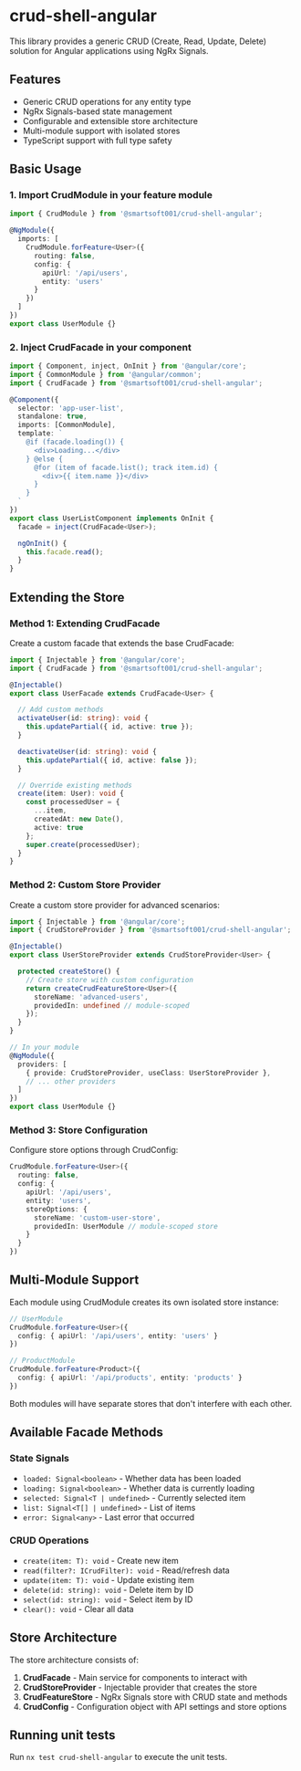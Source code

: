 # crud-shell-angular

This library provides a generic CRUD (Create, Read, Update, Delete) solution for Angular applications using NgRx Signals.

## Features

- Generic CRUD operations for any entity type
- NgRx Signals-based state management
- Configurable and extensible store architecture
- Multi-module support with isolated stores
- TypeScript support with full type safety

## Basic Usage

### 1. Import CrudModule in your feature module

```typescript
import { CrudModule } from '@smartsoft001/crud-shell-angular';

@NgModule({
  imports: [
    CrudModule.forFeature<User>({
      routing: false,
      config: {
        apiUrl: '/api/users',
        entity: 'users'
      }
    })
  ]
})
export class UserModule {}
```

### 2. Inject CrudFacade in your component

```typescript
import { Component, inject, OnInit } from '@angular/core';
import { CommonModule } from '@angular/common';
import { CrudFacade } from '@smartsoft001/crud-shell-angular';

@Component({
  selector: 'app-user-list',
  standalone: true,
  imports: [CommonModule],
  template: `
    @if (facade.loading()) {
      <div>Loading...</div>
    } @else {
      @for (item of facade.list(); track item.id) {
        <div>{{ item.name }}</div>
      }
    }
  `
})
export class UserListComponent implements OnInit {
  facade = inject(CrudFacade<User>);

  ngOnInit() {
    this.facade.read();
  }
}
```

## Extending the Store

### Method 1: Extending CrudFacade

Create a custom facade that extends the base CrudFacade:

```typescript
import { Injectable } from '@angular/core';
import { CrudFacade } from '@smartsoft001/crud-shell-angular';

@Injectable()
export class UserFacade extends CrudFacade<User> {

  // Add custom methods
  activateUser(id: string): void {
    this.updatePartial({ id, active: true });
  }

  deactivateUser(id: string): void {
    this.updatePartial({ id, active: false });
  }

  // Override existing methods
  create(item: User): void {
    const processedUser = {
      ...item,
      createdAt: new Date(),
      active: true
    };
    super.create(processedUser);
  }
}
```

### Method 2: Custom Store Provider

Create a custom store provider for advanced scenarios:

```typescript
import { Injectable } from '@angular/core';
import { CrudStoreProvider } from '@smartsoft001/crud-shell-angular';

@Injectable()
export class UserStoreProvider extends CrudStoreProvider<User> {

  protected createStore() {
    // Create store with custom configuration
    return createCrudFeatureStore<User>({
      storeName: 'advanced-users',
      providedIn: undefined // module-scoped
    });
  }
}

// In your module
@NgModule({
  providers: [
    { provide: CrudStoreProvider, useClass: UserStoreProvider },
    // ... other providers
  ]
})
export class UserModule {}
```

### Method 3: Store Configuration

Configure store options through CrudConfig:

```typescript
CrudModule.forFeature<User>({
  routing: false,
  config: {
    apiUrl: '/api/users',
    entity: 'users',
    storeOptions: {
      storeName: 'custom-user-store',
      providedIn: UserModule // module-scoped store
    }
  }
})
```

## Multi-Module Support

Each module using CrudModule creates its own isolated store instance:

```typescript
// UserModule
CrudModule.forFeature<User>({
  config: { apiUrl: '/api/users', entity: 'users' }
})

// ProductModule
CrudModule.forFeature<Product>({
  config: { apiUrl: '/api/products', entity: 'products' }
})
```

Both modules will have separate stores that don't interfere with each other.

## Available Facade Methods

### State Signals
- `loaded: Signal<boolean>` - Whether data has been loaded
- `loading: Signal<boolean>` - Whether data is currently loading
- `selected: Signal<T | undefined>` - Currently selected item
- `list: Signal<T[] | undefined>` - List of items
- `error: Signal<any>` - Last error that occurred

### CRUD Operations
- `create(item: T): void` - Create new item
- `read(filter?: ICrudFilter): void` - Read/refresh data
- `update(item: T): void` - Update existing item
- `delete(id: string): void` - Delete item by ID
- `select(id: string): void` - Select item by ID
- `clear(): void` - Clear all data

## Store Architecture

The store architecture consists of:

1. **CrudFacade** - Main service for components to interact with
2. **CrudStoreProvider** - Injectable provider that creates the store
3. **CrudFeatureStore** - NgRx Signals store with CRUD state and methods
4. **CrudConfig** - Configuration object with API settings and store options

## Running unit tests

Run `nx test crud-shell-angular` to execute the unit tests.
